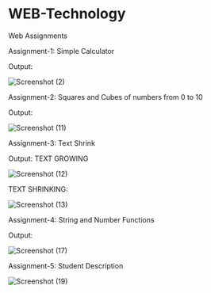 # WEB-Technology
Web Assignments

Assignment-1: Simple Calculator

Output:

![Screenshot (2)](https://github.com/nausheenkanavi/WEB-Technology/assets/136356891/5a851a0a-a76b-413d-a98e-56380e542f2a)

Assignment-2: Squares and Cubes of numbers from 0 to 10

Output:

![Screenshot (11)](https://github.com/nausheenkanavi/WEB-Technology/assets/136356891/ebe8a06f-3102-423c-afec-3115665af0dd)

Assignment-3: Text Shrink

Output: TEXT GROWING

![Screenshot (12)](https://github.com/nausheenkanavi/WEB-Technology/assets/136356891/2512f274-8dca-475f-861c-d79778e1fab7)

TEXT SHRINKING:

![Screenshot (13)](https://github.com/nausheenkanavi/WEB-Technology/assets/136356891/7e274fe4-c2fb-425d-af94-f7a80aa8a0b8)

Assignment-4: String and Number Functions

Output:

![Screenshot (17)](https://github.com/nausheenkanavi/WEB-Technology/assets/136356891/1ce41738-c609-4878-983d-759ecdaa04d6)

Assignment-5: Student Description

![Screenshot (19)](https://github.com/nausheenkanavi/WEB-Technology/assets/136356891/ed90d5eb-ba12-4d9a-8663-8327a6a4141a)


